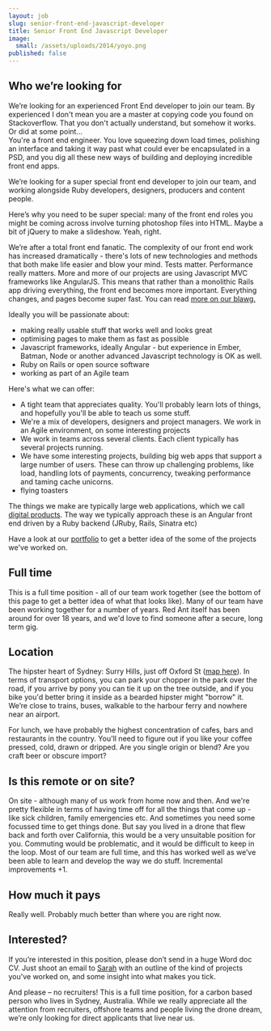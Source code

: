 ```yaml
---
layout: job
slug: senior-front-end-javascript-developer
title: Senior Front End Javascript Developer
image:
  small: /assets/uploads/2014/yoyo.png
published: false
---
```


## Who we’re looking for

<p class="lead">We’re looking for an experienced Front End developer to join our team. By experienced I don't mean you are a master at copying code you found on Stackoverflow. That you don't actually understand, but somehow it works. Or did at some point...<br>
You're a front end engineer. You love squeezing down load times, polishing an interface and taking it way past what could ever be encapsulated in a PSD, and you dig all these new ways of building and deploying incredible front end apps.</p>

We’re looking for a super special front end developer to join our team, and working alongside Ruby developers, designers, producers and content people.

Here’s why you need to be super special: many of the front end roles you might be coming across involve turning photoshop files into HTML. Maybe a bit of jQuery to make a slideshow. Yeah, right.

We’re after a total front end fanatic. The complexity of our front end work has increased dramatically - there's lots of new technologies and methods that both make life easier and blow your mind. Tests matter. Performance really matters. More and more of our projects are using Javascript MVC frameworks like AngularJS. This means that rather than a monolithic Rails app driving everything, the front end becomes more important. Everything changes, and pages become super fast. You can read <a href="/pjax/asynchronous-javascript-frameworks-like-angular-js/">more on our blawg.</a>

Ideally you will be passionate about:

* making really usable stuff that works well and looks great
* optimising pages to make them as fast as possible
* Javascript frameworks, ideally Angular - but experience in Ember, Batman, Node or another advanced Javascript technology is OK as well.
* Ruby on Rails or open source software
* working as part of an Agile team

Here's what we can offer:

* A tight team that appreciates quality. You'll probably learn lots of things, and hopefully you'll be able to teach us some stuff.
* We're a mix of developers, designers and project managers. We work in an Agile environment, on some interesting projects
* We work in teams across several clients. Each client typically has several projects running.
* We have some interesting projects, building big web apps that support a large number of users. These can throw up challenging problems, like load, handling lots of payments, concurrency, tweaking performance and taming cache unicorns.
* flying toasters

The things we make are typically large web applications, which we call <a href="/digital-products/">digital products</a>. The way we typically approach these is an Angular front end driven by a Ruby backend (JRuby, Rails, Sinatra etc)

Have a look at our <a href="/portfolio/">portfolio</a> to get a better idea of the some of the projects we've worked on.

## Full time

This is a full time position - all of our team work together (see the bottom of this page to get a better idea of what that looks like). Many of our team have been working together for a number of years. Red Ant itself has been around for over 18 years, and we'd love to find someone after a secure, long term gig.

## Location

The hipster heart of Sydney: Surry Hills, just off Oxford St (<a href="/about/">map here</a>). In terms of transport options, you can park your chopper in the park over the road, if you arrive by pony you can tie it up on the tree outside, and if you bike you'd better bring it inside as a bearded hipster might "borrow" it. We’re close to trains, buses, walkable to the harbour ferry and nowhere near an airport.

For lunch, we have probably the highest concentration of cafes, bars and restaurants in the country. You'll need to figure out if you like your coffee pressed, cold, drawn or dripped. Are you single origin or blend? Are you craft beer or obscure import?

## Is this remote or on site?

On site - although many of us work from home now and then. And we're pretty flexible in terms of having time off for all the things that come up - like sick children, family emergencies etc. And sometimes you need some focussed time to get things done.
But say you lived in a drone that flew back and forth over California, this would be a very unsuitable position for you. Commuting would be problematic, and it would be difficult to keep in the loop.
Most of our team are full time, and this has worked well as we’ve been able to learn and develop the way we do stuff. Incremental improvements +1.

## How much it pays

Really well. Probably much better than where you are right now.

## Interested?

If you’re interested in this position, please don’t send in a huge Word doc CV. Just shoot an email to <a href="mailto:jobs@redant.com.au">Sarah</a> with an outline of the kind of projects you've worked on, and some insight into what makes you tick.

And please – no recruiters! This is a full time position, for a carbon based person who lives in Sydney, Australia. While we really appreciate all the attention from recruiters, offshore teams and people living the drone dream, we’re only looking for direct applicants that live near us.
